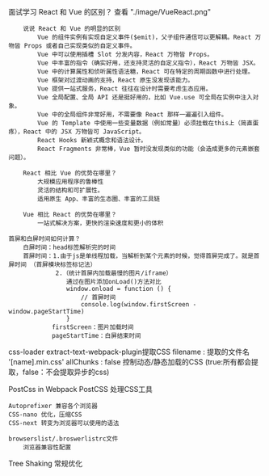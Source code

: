 面试学习
    React 和 Vue 的区别？
        查看 "./image/VueReact.png"

        说说 React 和 Vue 的明显的区别
            Vue 的组件实例有实现自定义事件($emit)，父子组件通信可以更解耦。React 万物皆 Props 或者自己实现类似的自定义事件。
            Vue 中可以使用插槽 Slot 分发内容，React 万物皆 Props。
            Vue 中丰富的指令（确实好用，还支持灵活的自定义指令），React 万物皆 JSX。
            Vue 中的计算属性和侦听属性语法糖，React 可在特定的周期函数中进行处理。
            Vue 框架对过渡动画的支持，React 原生没发现该能力。
            Vue 提供一站式服务，React 往往在设计时需要考虑生态应用。
            Vue 全局配置、全局 API 还是挺好用的，比如 Vue.use 可全局在实例中注入对象。
            Vue 中的全局组件非常好用，不需要像 React 那样一遍遍引入组件。
            Vue 的 Template 中使用一些变量数据（例如常量）必须挂载在this上（简直蛋疼），React 中的 JSX 万物皆可 JavaScript。
            React Hooks 新颖式概念和语法设计。
            React Fragments 非常棒，Vue 暂时没发现类似的功能（会造成更多的元素嵌套问题）。

        React 相比 Vue 的优势在哪里？
            大规模应用程序的鲁棒性
            灵活的结构和可扩展性。
            适用原生 App、丰富的生态圈、丰富的工具链

        Vue 相比 React 的优势在哪里？
            一站式解决方案，更快的渲染速度和更小的体积

    首屏和白屏时间如何计算？
        白屏时间：head标签解析完的时间
        首屏时间：1.由于js是单线程加载，当解析到某个元素的时候，觉得首屏完成了。就是首屏时间 （首屏模块标签标记法）
                 2.（统计首屏内加载最慢的图片/iframe）
                    通过在图片添加onLoad()方法对比
                    window.onload = function () {
                        // 首屏时间
                        console.log(window.firstScreen - window.pageStartTime)
                    }
                firstScreen：图片加载时间
                pageStartTime：白屏结束时间

css-loader
    extract-text-webpack-plugin提取CSS
        filename : 提取的文件名 '[name].min.css'
        allChunks : false 控制动态/静态加载的CSS (true:所有都会提取，false：不会提取异步的css)

PostCss in Webpack
    PostCSS 处理CSS工具

    Autoprefixer 兼容各个浏览器
    CSS-nano 优化，压缩CSS
    CSS-next 转变为浏览器可以使用的语法

    browserslist/.broswerlistrc文件
        浏览器兼容性配置

Tree Shaking
    常规优化